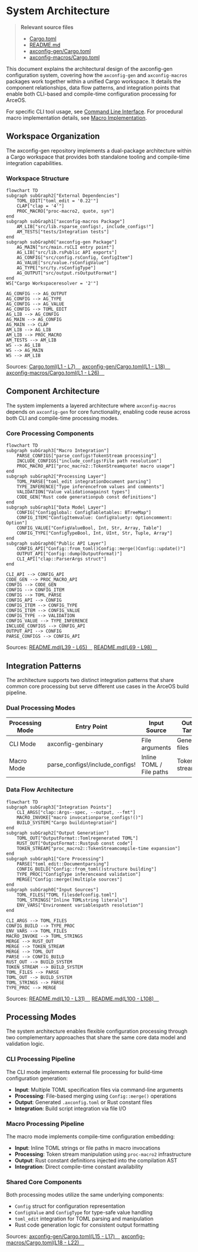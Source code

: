 # System Architecture

> **Relevant source files**
> * [Cargo.toml](https://github.com/arceos-org/axconfig-gen/blob/99357274/Cargo.toml)
> * [README.md](https://github.com/arceos-org/axconfig-gen/blob/99357274/README.md)
> * [axconfig-gen/Cargo.toml](https://github.com/arceos-org/axconfig-gen/blob/99357274/axconfig-gen/Cargo.toml)
> * [axconfig-macros/Cargo.toml](https://github.com/arceos-org/axconfig-gen/blob/99357274/axconfig-macros/Cargo.toml)

This document explains the architectural design of the axconfig-gen configuration system, covering how the `axconfig-gen` and `axconfig-macros` packages work together within a unified Cargo workspace. It details the component relationships, data flow patterns, and integration points that enable both CLI-based and compile-time configuration processing for ArceOS.

For specific CLI tool usage, see [Command Line Interface](/arceos-org/axconfig-gen/2.1-command-line-interface). For procedural macro implementation details, see [Macro Implementation](/arceos-org/axconfig-gen/3.2-macro-implementation).

## Workspace Organization

The axconfig-gen repository implements a dual-package architecture within a Cargo workspace that provides both standalone tooling and compile-time integration capabilities.

### Workspace Structure

```mermaid
flowchart TD
subgraph subGraph2["External Dependencies"]
    TOML_EDIT["toml_edit = '0.22'"]
    CLAP["clap = '4'"]
    PROC_MACRO["proc-macro2, quote, syn"]
end
subgraph subGraph1["axconfig-macros Package"]
    AM_LIB["src/lib.rsparse_configs!, include_configs!"]
    AM_TESTS["tests/Integration tests"]
end
subgraph subGraph0["axconfig-gen Package"]
    AG_MAIN["src/main.rsCLI entry point"]
    AG_LIB["src/lib.rsPublic API exports"]
    AG_CONFIG["src/config.rsConfig, ConfigItem"]
    AG_VALUE["src/value.rsConfigValue"]
    AG_TYPE["src/ty.rsConfigType"]
    AG_OUTPUT["src/output.rsOutputFormat"]
end
WS["Cargo Workspaceresolver = '2'"]

AG_CONFIG --> AG_OUTPUT
AG_CONFIG --> AG_TYPE
AG_CONFIG --> AG_VALUE
AG_CONFIG --> TOML_EDIT
AG_LIB --> AG_CONFIG
AG_MAIN --> AG_CONFIG
AG_MAIN --> CLAP
AM_LIB --> AG_LIB
AM_LIB --> PROC_MACRO
AM_TESTS --> AM_LIB
WS --> AG_LIB
WS --> AG_MAIN
WS --> AM_LIB
```

Sources: [Cargo.toml(L1 - L7)&emsp;](https://github.com/arceos-org/axconfig-gen/blob/99357274/Cargo.toml#L1-L7) [axconfig-gen/Cargo.toml(L1 - L18)&emsp;](https://github.com/arceos-org/axconfig-gen/blob/99357274/axconfig-gen/Cargo.toml#L1-L18) [axconfig-macros/Cargo.toml(L1 - L26)&emsp;](https://github.com/arceos-org/axconfig-gen/blob/99357274/axconfig-macros/Cargo.toml#L1-L26)

## Component Architecture

The system implements a layered architecture where `axconfig-macros` depends on `axconfig-gen` for core functionality, enabling code reuse across both CLI and compile-time processing modes.

### Core Processing Components

```mermaid
flowchart TD
subgraph subGraph3["Macro Integration"]
    PARSE_CONFIGS["parse_configs!TokenStream processing"]
    INCLUDE_CONFIGS["include_configs!File path resolution"]
    PROC_MACRO_API["proc_macro2::TokenStreamquote! macro usage"]
end
subgraph subGraph2["Processing Layer"]
    TOML_PARSE["toml_edit integrationDocument parsing"]
    TYPE_INFERENCE["Type inferencefrom values and comments"]
    VALIDATION["Value validationagainst types"]
    CODE_GEN["Rust code generationpub const definitions"]
end
subgraph subGraph1["Data Model Layer"]
    CONFIG["Configglobal: ConfigTabletables: BTreeMap"]
    CONFIG_ITEM["ConfigItemvalue: ConfigValuety: Optioncomment: Option"]
    CONFIG_VALUE["ConfigValueBool, Int, Str, Array, Table"]
    CONFIG_TYPE["ConfigTypeBool, Int, UInt, Str, Tuple, Array"]
end
subgraph subGraph0["Public API Layer"]
    CONFIG_API["Config::from_toml()Config::merge()Config::update()"]
    OUTPUT_API["Config::dump(OutputFormat)"]
    CLI_API["clap::ParserArgs struct"]
end

CLI_API --> CONFIG_API
CODE_GEN --> PROC_MACRO_API
CONFIG --> CODE_GEN
CONFIG --> CONFIG_ITEM
CONFIG --> TOML_PARSE
CONFIG_API --> CONFIG
CONFIG_ITEM --> CONFIG_TYPE
CONFIG_ITEM --> CONFIG_VALUE
CONFIG_TYPE --> VALIDATION
CONFIG_VALUE --> TYPE_INFERENCE
INCLUDE_CONFIGS --> CONFIG_API
OUTPUT_API --> CONFIG
PARSE_CONFIGS --> CONFIG_API
```

Sources: [README.md(L39 - L65)&emsp;](https://github.com/arceos-org/axconfig-gen/blob/99357274/README.md#L39-L65) [README.md(L69 - L98)&emsp;](https://github.com/arceos-org/axconfig-gen/blob/99357274/README.md#L69-L98)

## Integration Patterns

The architecture supports two distinct integration patterns that share common core processing but serve different use cases in the ArceOS build pipeline.

### Dual Processing Modes

|Processing Mode|Entry Point|Input Source|Output Target|Use Case|
| --- | --- | --- | --- | --- |
|CLI Mode|axconfig-genbinary|File arguments|Generated files|Build-time configuration|
|Macro Mode|parse_configs!/include_configs!|Inline TOML / File paths|Token streams|Compile-time constants|

### Data Flow Architecture

```mermaid
flowchart TD
subgraph subGraph3["Integration Points"]
    CLI_ARGS["clap::Args--spec, --output, --fmt"]
    MACRO_INVOKE["macro invocationparse_configs!()"]
    BUILD_SYSTEM["Cargo buildintegration"]
end
subgraph subGraph2["Output Generation"]
    TOML_OUT["OutputFormat::Tomlregenerated TOML"]
    RUST_OUT["OutputFormat::Rustpub const code"]
    TOKEN_STREAM["proc_macro2::TokenStreamcompile-time expansion"]
end
subgraph subGraph1["Core Processing"]
    PARSE["toml_edit::Documentparsing"]
    CONFIG_BUILD["Config::from_toml()structure building"]
    TYPE_PROC["ConfigType inferenceand validation"]
    MERGE["Config::merge()multiple sources"]
end
subgraph subGraph0["Input Sources"]
    TOML_FILES["TOML filesdefconfig.toml"]
    TOML_STRINGS["Inline TOMLstring literals"]
    ENV_VARS["Environment variablespath resolution"]
end

CLI_ARGS --> TOML_FILES
CONFIG_BUILD --> TYPE_PROC
ENV_VARS --> TOML_FILES
MACRO_INVOKE --> TOML_STRINGS
MERGE --> RUST_OUT
MERGE --> TOKEN_STREAM
MERGE --> TOML_OUT
PARSE --> CONFIG_BUILD
RUST_OUT --> BUILD_SYSTEM
TOKEN_STREAM --> BUILD_SYSTEM
TOML_FILES --> PARSE
TOML_OUT --> BUILD_SYSTEM
TOML_STRINGS --> PARSE
TYPE_PROC --> MERGE
```

Sources: [README.md(L10 - L31)&emsp;](https://github.com/arceos-org/axconfig-gen/blob/99357274/README.md#L10-L31) [README.md(L100 - L108)&emsp;](https://github.com/arceos-org/axconfig-gen/blob/99357274/README.md#L100-L108)

## Processing Modes

The system architecture enables flexible configuration processing through two complementary approaches that share the same core data model and validation logic.

### CLI Processing Pipeline

The CLI mode implements external file processing for build-time configuration generation:

* **Input**: Multiple TOML specification files via command-line arguments
* **Processing**: File-based merging using `Config::merge()` operations
* **Output**: Generated `.axconfig.toml` or Rust constant files
* **Integration**: Build script integration via file I/O

### Macro Processing Pipeline

The macro mode implements compile-time configuration embedding:

* **Input**: Inline TOML strings or file paths in macro invocations
* **Processing**: Token stream manipulation using `proc-macro2` infrastructure
* **Output**: Rust constant definitions injected into the compilation AST
* **Integration**: Direct compile-time constant availability

### Shared Core Components

Both processing modes utilize the same underlying components:

* `Config` struct for configuration representation
* `ConfigValue` and `ConfigType` for type-safe value handling
* `toml_edit` integration for TOML parsing and manipulation
* Rust code generation logic for consistent output formatting

Sources: [axconfig-gen/Cargo.toml(L15 - L17)&emsp;](https://github.com/arceos-org/axconfig-gen/blob/99357274/axconfig-gen/Cargo.toml#L15-L17) [axconfig-macros/Cargo.toml(L18 - L22)&emsp;](https://github.com/arceos-org/axconfig-gen/blob/99357274/axconfig-macros/Cargo.toml#L18-L22)